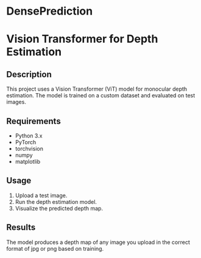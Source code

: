 # DensePrediction

# Vision Transformer for Depth Estimation

## Description
This project uses a Vision Transformer (ViT) model for monocular depth estimation. The model is trained on a custom dataset and evaluated on test images.

## Requirements
- Python 3.x
- PyTorch
- torchvision
- numpy
- matplotlib

## Usage
1. Upload a test image.
2. Run the depth estimation model.
3. Visualize the predicted depth map.

## Results
The model produces a depth map of any image you upload in the correct format of jpg or png based on training.
